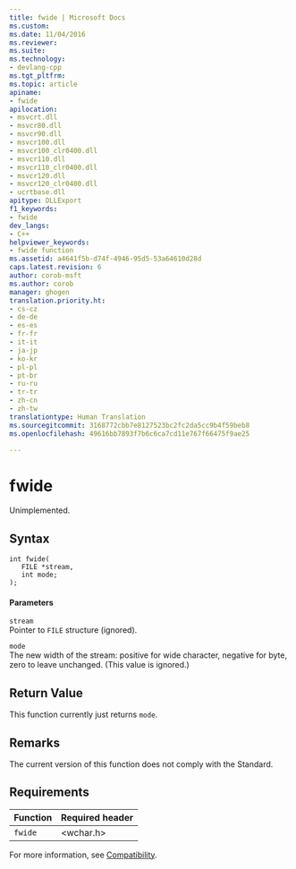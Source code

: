 ```yaml
---
title: fwide | Microsoft Docs
ms.custom: 
ms.date: 11/04/2016
ms.reviewer: 
ms.suite: 
ms.technology:
- devlang-cpp
ms.tgt_pltfrm: 
ms.topic: article
apiname:
- fwide
apilocation:
- msvcrt.dll
- msvcr80.dll
- msvcr90.dll
- msvcr100.dll
- msvcr100_clr0400.dll
- msvcr110.dll
- msvcr110_clr0400.dll
- msvcr120.dll
- msvcr120_clr0400.dll
- ucrtbase.dll
apitype: DLLExport
f1_keywords:
- fwide
dev_langs:
- C++
helpviewer_keywords:
- fwide function
ms.assetid: a4641f5b-d74f-4946-95d5-53a64610d28d
caps.latest.revision: 6
author: corob-msft
ms.author: corob
manager: ghogen
translation.priority.ht:
- cs-cz
- de-de
- es-es
- fr-fr
- it-it
- ja-jp
- ko-kr
- pl-pl
- pt-br
- ru-ru
- tr-tr
- zh-cn
- zh-tw
translationtype: Human Translation
ms.sourcegitcommit: 3168772cbb7e8127523bc2fc2da5cc9b4f59beb8
ms.openlocfilehash: 49616bb7893f7b6c6ca7cd11e767f66475f9ae25

---
```

# fwide
Unimplemented.  
  
## Syntax  
  
```  
int fwide(  
   FILE *stream,  
   int mode;  
);  
```  
  
#### Parameters  
 `stream`  
 Pointer to `FILE` structure (ignored).  
  
 `mode`  
 The new width of the stream: positive for wide character, negative for byte, zero to leave unchanged. (This value is ignored.)  
  
## Return Value  
 This function currently just returns `mode`.  
  
## Remarks  
 The current version of this function does not comply with the Standard.  
  
## Requirements  
  
|Function|Required header|  
|--------------|---------------------|  
|`fwide`|\<wchar.h>|  
  
 For more information, see [Compatibility](../../c-runtime-library/compatibility.md).


<!--HONumber=Jan17_HO1-->


